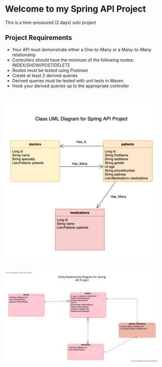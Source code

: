 <h1> Welcome to my Spring API Project </h1>

This is a time-pressured (2 days) solo project

## Project Requirements
- Your API must demonstrate either a One-to-Many or a Many-to-Many relationship
- Controllers should have the minimum of the following routes: INDEX/SHOW/POST/DELETE
- Routes must be tested using Postman
- Create at least 2 derived queries
- Derived queries must be tested with unit tests in Maven
- Hook your derived queries up to the appropriate controller

&nbsp;
&nbsp;

<img src = "diagrams/Solo_Spring_API_UML.png">

&nbsp;

<img src = "diagrams/Solo_Spring_API_ERD.png">




